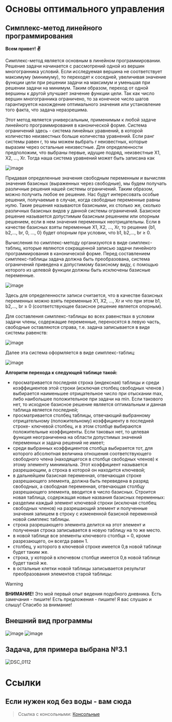 # Основы оптимального управления
## Симплекс-метод линейного программирования

**Всем привет! ✌**

Симплекс-метод является основным в линейном программировании. Решение задачи начинается с рассмотрений одной из вершин многогранника условий. Если исследуемая вершина не соответствует максимуму (минимуму), то переходят к соседней, увеличивая значение функции цели при решении задачи на максимум и уменьшая при решении задачи на минимум. Таким образом, переход от одной вершины к другой улучшает значение функции цели. Так как число вершин многогранника ограничено, то за конечное число шагов гарантируется нахождение оптимального значения или установление того факта, что задача неразрешима.

Этот метод является универсальным, применимым к любой задаче линейного программирования в канонической форме. Система ограничений здесь - система линейных уравнений, в которой количество неизвестных больше количества уравнений. Если ранг системы равен r, то мы можем выбрать r неизвестных, которые выразим через остальные неизвестные. Для определенности предположим, что выбраны первые, идущие подряд, неизвестные X1, X2, ..., Xr. Тогда наша система уравнений может быть записана как

![image](https://github.com/MyNameIsVoo/SimplexLinearProgrammingMethod_WinForms_Cpp/assets/95473945/fbf43cb3-c5bf-4b48-beab-1b95e5839b87)

Придавая определенные значения свободным переменным и вычисляя значения базисных (выраженных через свободные), мы будем получать различные решения нашей системы ограничений. Таким образом, можно получить любое ее решение. Нас будут интересовать особые решения, получаемые в случае, когда свободные переменные равны нулю. Такие решения называются базисными, их столько же, сколько различных базисных видов у данной системы ограничений. Базисное решение называется допустимым базисным решением или опорным решением, если в нем значения переменных неотрицательны. Если в качестве базисных взяты переменные X1, X2, ..., Xr, то решение {b1, b2,..., br, 0, ..., 0} будет опорным при условии, что b1, b2,..., br ≥ 0.

Вычисления по симплекс-методу организуются в виде симплекс-таблиц, которые являются сокращенной записью задачи линейного программирования в канонической форме. Перед составлением симплекс-таблицы задача должна быть преобразована, система ограничений приведена к допустимому базисному виду, c помощью которого из целевой функции должны быть исключены базисные переменные.

![image](https://github.com/MyNameIsVoo/SimplexLinearProgrammingMethod_WinForms_Cpp/assets/95473945/f1ecbaa7-5884-4aeb-985e-26692f7ada87)

Здесь для определенности записи считается, что в качестве базисных переменных можно взять переменные X1, X2, ..., Xr и что при этом b1, b2,..., br ≥ 0 (соответствующее базисное решение является опорным).

Для составления симплекс-таблицы во всех равенствах в условии задачи члены, содержащие переменные, переносятся в левую часть, свободные оставляются справа, т.е. задача записывается в виде системы равенств:

![image](https://github.com/MyNameIsVoo/SimplexLinearProgrammingMethod_WinForms_Cpp/assets/95473945/894e6382-a246-4af6-8c99-1f2269af5b5a)

Далее эта система оформляется в виде симплекс-таблиц:

![image](https://github.com/MyNameIsVoo/SimplexLinearProgrammingMethod_WinForms_Cpp/assets/95473945/d77ff181-3e61-470f-bf63-94201e3bff80)

**Алгоритм перехода к следующей таблице такой:**

* просматривается последняя строка (индексная) таблицы и среди коэффициентов этой строки (исключая столбец свободных членов  ) выбирается наименьшее отрицательное число при отыскании max, либо наибольшее положительное при задачи на min. Если такового нет, то исходное базисное решение является оптимальным и данная таблица является последней;
* просматривается столбец таблицы, отвечающий выбранному отрицательному (положительному) коэффициенту в последней строке- ключевой столбец, и в этом столбце выбираются положительные коэффициенты. Если таковых нет, то целевая функция неограниченна на области допустимых значений переменных и задача решений не имеет;
* среди выбранных коэффициентов столбца выбирается тот, для которого абсолютная величина отношения соответствующего свободного члена (находящегося в столбце свободных членов) к этому элементу минимальна. Этот коэффициент называется разрешающим, а строка в которой он находится ключевой;
* в дальнейшем базисная переменная, отвечающая строке разрешающего элемента, должна быть переведена в разряд свободных, а свободная переменная, отвечающая столбцу разрешающего элемента, вводится в число базисных. Строится новая таблица, содержащая новые названия базисных переменных:
*	разделим каждый элемент ключевой строки (исключая столбец свободных членов) на разрешающий элемент и полученные значения запишем в строку с измененной базисной переменной новой симплекс таблицы.
*	строка разрешающего элемента делится на этот элемент и полученная строка записывается в новую таблицу на то же место.
*	в новой таблице все элементы ключевого столбца = 0, кроме разрезающего, он всегда равен 1.
*	столбец, у которого в ключевой строке имеется 0,в новой таблице будет таким же.
*	строка, у которой в ключевом столбце имеется 0,в новой таблице будет такой же.
*	в остальные клетки новой таблицы записывается результат преобразования элементов старой таблицы:

> [!WARNING]
> **ВНИМАНИЕ!** Это мой первый опыт ведения подобного дневника. Есть замечания - пишите! Есть предложения - пишите! Я вас слушаю и слышу! Спасибо за внимание!

## Внешний вид программы

![image](https://github.com/MyNameIsVoo/SimplexLinearProgrammingMethod_WinForms_Cpp/assets/95473945/6fadf7bc-34a1-41f6-acf7-f67665f461bc)
![image](https://github.com/MyNameIsVoo/SimplexLinearProgrammingMethod_WinForms_Cpp/assets/95473945/375d7ad3-14c2-4c1b-ace9-2c9592abc536)

## Задача, для примера выбрана №3.1

![DSC_0112](https://github.com/MyNameIsVoo/SimplexLinearProgrammingMethod_WinForms_Cpp/assets/95473945/d20fab8c-9184-49bf-acd3-1957d61fbd3d)

# Ссылки

## Если нужен код без воды - вам сюда
> Ссылка с консольными: [Консольные](https://github.com/MyNameIsVoo/MyWorks_Cpp/blob/master/README.md)

